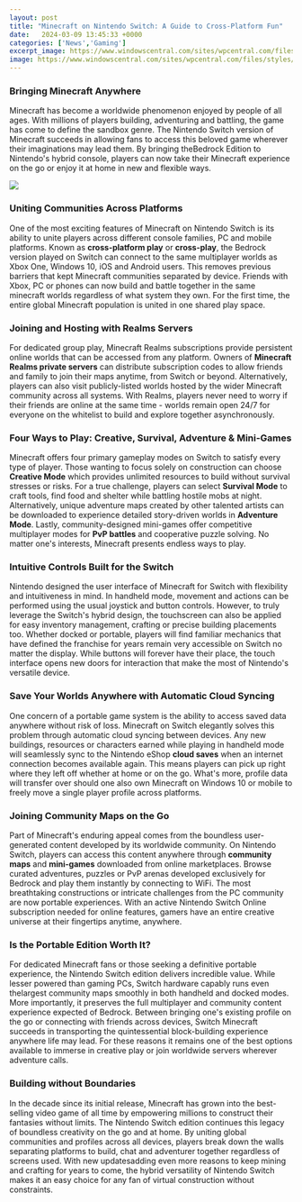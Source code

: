 ```yaml
---
layout: post
title: "Minecraft on Nintendo Switch: A Guide to Cross-Platform Fun"
date:   2024-03-09 13:45:33 +0000
categories: ['News','Gaming']
excerpt_image: https://www.windowscentral.com/sites/wpcentral.com/files/styles/w1600h900crop/public/field/image/2018/04/minecraft-nintendo-switch.jpg
image: https://www.windowscentral.com/sites/wpcentral.com/files/styles/w1600h900crop/public/field/image/2018/04/minecraft-nintendo-switch.jpg
---
```


### Bringing Minecraft Anywhere
Minecraft has become a worldwide phenomenon enjoyed by people of all ages. With millions of players building, adventuring and battling, the game has come to define the sandbox genre. The Nintendo Switch version of Minecraft succeeds in allowing fans to access this beloved game wherever their imaginations may lead them. By bringing theBedrock Edition to Nintendo's hybrid console, players can now take their Minecraft experience on the go or enjoy it at home in new and flexible ways.  

![](https://www.windowscentral.com/sites/wpcentral.com/files/styles/w1600h900crop/public/field/image/2018/04/minecraft-nintendo-switch.jpg)
### Uniting Communities Across Platforms
One of the most exciting features of Minecraft on Nintendo Switch is its ability to unite players across different console families, PC and mobile platforms. Known as **cross-platform play** or **cross-play**, the Bedrock version played on Switch can connect to the same multiplayer worlds as Xbox One, Windows 10, iOS and Android users. This removes previous barriers that kept Minecraft communities separated by device. Friends with Xbox, PC or phones can now build and battle together in the same minecraft worlds regardless of what system they own. For the first time, the entire global Minecraft population is united in one shared play space.
### Joining and Hosting with **Realms Servers**
For dedicated group play, Minecraft Realms subscriptions provide persistent online worlds that can be accessed from any platform. Owners of **Minecraft Realms private servers** can distribute subscription codes to allow friends and family to join their maps anytime, from Switch or beyond. Alternatively, players can also visit publicly-listed worlds hosted by the wider Minecraft community across all systems. With Realms, players never need to worry if their friends are online at the same time - worlds remain open 24/7 for everyone on the whitelist to build and explore together asynchronously. 
### Four Ways to Play: Creative, Survival, Adventure & Mini-Games
Minecraft offers four primary gameplay modes on Switch to satisfy every type of player. Those wanting to focus solely on construction can choose **Creative Mode** which provides unlimited resources to build without survival stresses or risks. For a true challenge, players can select **Survival Mode** to craft tools, find food and shelter while battling hostile mobs at night. Alternatively, unique adventure maps created by other talented artists can be downloaded to experience detailed story-driven worlds in **Adventure Mode**. Lastly, community-designed mini-games offer competitive multiplayer modes for **PvP battles** and cooperative puzzle solving. No matter one's interests, Minecraft presents endless ways to play.
### Intuitive Controls Built for the Switch
Nintendo designed the user interface of Minecraft for Switch with flexibility and intuitiveness in mind. In handheld mode, movement and actions can be performed using the usual joystick and button controls. However, to truly leverage the Switch's hybrid design, the touchscreen can also be applied for easy inventory management, crafting or precise building placements too. Whether docked or portable, players will find familiar mechanics that have defined the franchise for years remain very accessible on Switch no matter the display. While buttons will forever have their place, the touch interface opens new doors for interaction that make the most of Nintendo's versatile device.
### Save Your Worlds Anywhere with Automatic Cloud Syncing 
One concern of a portable game system is the ability to access saved data anywhere without risk of loss. Minecraft on Switch elegantly solves this problem through automatic cloud syncing between devices. Any new buildings, resources or characters earned while playing in handheld mode will seamlessly sync to the Nintendo eShop **cloud saves** when an internet connection becomes available again. This means players can pick up right where they left off whether at home or on the go. What's more, profile data will transfer over should one also own Minecraft on Windows 10 or mobile to freely move a single player profile across platforms.
### Joining Community Maps on the Go 
Part of Minecraft's enduring appeal comes from the boundless user-generated content developed by its worldwide community. On Nintendo Switch, players can access this content anywhere through **community maps** and **mini-games** downloaded from online marketplaces. Browse curated adventures, puzzles or PvP arenas developed exclusively for Bedrock and play them instantly by connecting to WiFi. The most breathtaking constructions or intricate challenges from the PC community are now portable experiences. With an active Nintendo Switch Online subscription needed for online features, gamers have an entire creative universe at their fingertips anytime, anywhere.
### Is the Portable Edition Worth It?
For dedicated Minecraft fans or those seeking a definitive portable experience, the Nintendo Switch edition delivers incredible value. While lesser powered than gaming PCs, Switch hardware capably runs even thelargest community maps smoothly in both handheld and docked modes. More importantly, it preserves the full multiplayer and community content experience expected of Bedrock. Between bringing one's existing profile on the go or connecting with friends across devices, Switch Minecraft succeeds in transporting the quintessential block-building experience anywhere life may lead. For these reasons it remains one of the best options available to immerse in creative play or join worldwide servers wherever adventure calls.
### Building without Boundaries
In the decade since its initial release, Minecraft has grown into the best-selling video game of all time by empowering millions to construct their fantasies without limits. The Nintendo Switch edition continues this legacy of boundless creativity on the go and at home. By uniting global communities and profiles across all devices, players break down the walls separating platforms to build, chat and adventurer together regardless of screens used. With new updatesadding even more reasons to keep mining and crafting for years to come, the hybrid versatility of Nintendo Switch makes it an easy choice for any fan of virtual construction without constraints.